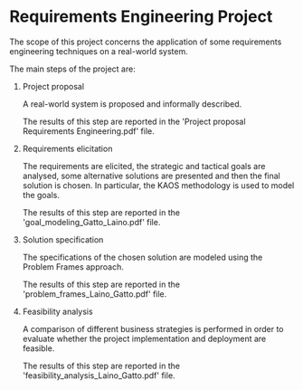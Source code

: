 # Requirements Engineering Project

The scope of this project concerns the application of some requirements engineering techniques on a real-world system.

The main steps of the project are:
 1. Project proposal 
 
    A real-world system is proposed and informally described.

    The results of this step are reported in the 'Project proposal Requirements Engineering.pdf' file.
    
 2. Requirements elicitation
 
    The requirements are elicited, the strategic and tactical goals are analysed, some alternative solutions are presented and then the final solution is chosen. In particular, the KAOS methodology is used to model the goals.
    
    The results of this step are reported in the 'goal_modeling_Gatto_Laino.pdf' file.
    
 3. Solution specification
 
    The specifications of the chosen solution are modeled using the Problem Frames approach.
    
    The results of this step are reported in the 'problem_frames_Laino_Gatto.pdf' file.
    
 4. Feasibility analysis
 
    A comparison of different business strategies is performed in order to evaluate whether the project implementation and deployment are feasible.
    
    The results of this step are reported in the 'feasibility_analysis_Laino_Gatto.pdf' file.
